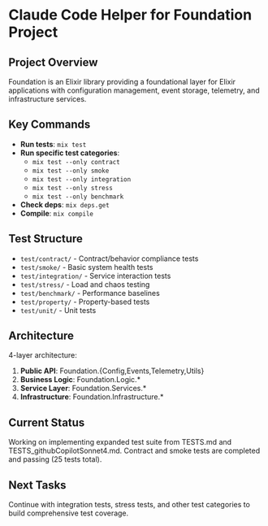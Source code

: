 # Claude Code Helper for Foundation Project

## Project Overview
Foundation is an Elixir library providing a foundational layer for Elixir applications with configuration management, event storage, telemetry, and infrastructure services.

## Key Commands
- **Run tests**: `mix test`
- **Run specific test categories**: 
  - `mix test --only contract`
  - `mix test --only smoke` 
  - `mix test --only integration`
  - `mix test --only stress`
  - `mix test --only benchmark`
- **Check deps**: `mix deps.get`
- **Compile**: `mix compile`

## Test Structure
- `test/contract/` - Contract/behavior compliance tests
- `test/smoke/` - Basic system health tests
- `test/integration/` - Service interaction tests  
- `test/stress/` - Load and chaos testing
- `test/benchmark/` - Performance baselines
- `test/property/` - Property-based tests
- `test/unit/` - Unit tests

## Architecture
4-layer architecture:
1. **Public API**: Foundation.{Config,Events,Telemetry,Utils}
2. **Business Logic**: Foundation.Logic.*
3. **Service Layer**: Foundation.Services.*
4. **Infrastructure**: Foundation.Infrastructure.*

## Current Status
Working on implementing expanded test suite from TESTS.md and TESTS_githubCopilotSonnet4.md. Contract and smoke tests are completed and passing (25 tests total).

## Next Tasks
Continue with integration tests, stress tests, and other test categories to build comprehensive test coverage.